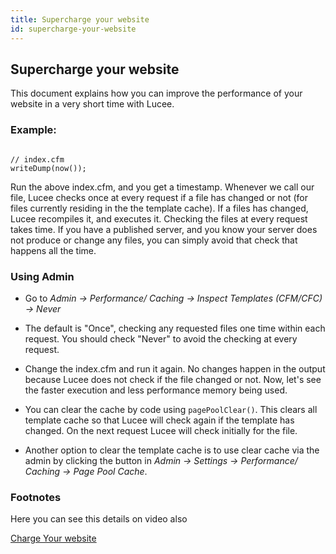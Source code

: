 ```yaml
---
title: Supercharge your website
id: supercharge-your-website
---
```


## Supercharge your website ##

This document explains how you can improve the performance of your website in a very short time with Lucee.


### Example: ###

```luceescript

// index.cfm
writeDump(now());

```

Run the above index.cfm, and you get a timestamp. Whenever we call our file, Lucee checks once at every request if a file has changed or not (for files currently residing in the the template cache). If a files has changed, Lucee recompiles it, and executes it. Checking the files at every request takes time. If you have a published server, and you know your server does not produce or change any files, you can simply avoid that check that happens all the time.


### Using Admin ###

* Go to _Admin -> Performance/ Caching -> Inspect Templates (CFM/CFC) -> Never_

* The default is "Once", checking any requested files one time within each request. You should check "Never" to avoid the checking at every request.

* Change the index.cfm and run it again. No changes happen in the output because Lucee does not check if the file changed or not. Now, let's see the faster execution and less performance memory being used.

* You can clear the cache by code using `pagePoolClear()`. This clears all template cache so that Lucee will check again if the template has changed. On the next request Lucee will check initially for the file.

* Another option to clear the template cache is to use clear cache via the admin by clicking the button in  _Admin -> Settings -> Performance/ Caching -> Page Pool Cache_.


### Footnotes ###

Here you can see this details on video also

[Charge Your website](https://youtu.be/w-eeigEkmn0)

